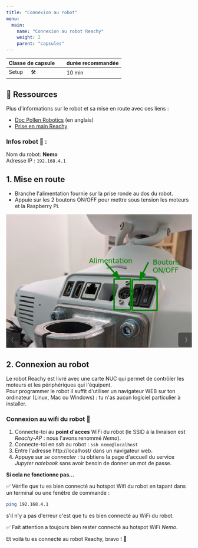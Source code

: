 ```yaml
---
title: "Connexion au robot"
menu:
  main:
    name: "Connexion au robot Reachy"
    weight: 2
    parent: "capsules"
---
```


| Classe de capsule  | &emsp; durée recommandée |
|:-------------------|:------------------|
| Setup  &emsp;  🛠️  |&emsp; 10 min      |


## 📗 Ressources

Plus d'informations sur le robot et sa mise en route avec ces liens :  
- [Doc Pollen Robotics](https://pollen-robotics.github.io/reachy-2019-docs/docs/getting-started/)  (en anglais)
- [Prise en main Reachy](https://github.com/ta18/Reachy_Nautilus/blob/main/Prise%20en%20main.md)

  
### **Infos robot 🤖** : 
Nom du robot: **Nemo**  
Adresse IP : `192.168.4.1` 

## 1. Mise en route 

* Branche l'alimentation fournie sur la prise ronde au dos du robot.
* Appuie sur les 2 boutons ON/OFF pour mettre sous tension les moteurs et la Raspberry Pi.

![Dos du robot](img/back.png)

## 2. Connexion au robot

Le robot Reachy est livré avec une carte NUC qui permet de contrôler les moteurs et les périphériques qui l'équipent.<br>
Pour programmer le robot il suffit d'utiliser un navigateur WEB sur ton ordinateur (Linux, Mac ou Windows) : tu n'as aucun logiciel particulier à installer. 

### Connexion au wifi du robot 📶

1. Connecte-toi au **point d'acces** WiFi du robot (le SSID à la livraison est _Reachy-AP_ : nous l'avons renommé _Nemo_).
2. Connecte-toi en ssh au robot : `ssh nemo@localhost` 
3. Entre l'adresse http://localhost/ dans un navigateur web.
4. Appuye sur *se connecter* : tu obtiens la page d'accueil du service *Jupyter notebook* sans avoir besoin de donner un mot de passe.

**Si cela ne fonctionne pas...** 

✅ Vérifie que tu es bien connecté au hotspot Wifi du robot en tapant dans un terminal ou une fenêtre de commande :

```bash
ping 192.168.4.1
```
 s'il n'y a pas d'erreur c'est que tu es bien connecté au WiFi du robot.

✅ Fait attention a toujours bien rester connecté au hotspot WiFi _Nemo_. 

Et voilà tu es connecté au robot Reachy, bravo ! 🎉


